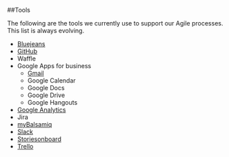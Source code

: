 ##Tools

The following are the tools we currently use to support our Agile processes. This list is always evolving.

- [Bluejeans](bluejeans.md)
- [GitHub](github.md)
- Waffle
- Google Apps for business
  - [Gmail](gmail.md)
  - Google Calendar
  - Google Docs
  - Google Drive
  - Google Hangouts
- [Google Analytics](google-analytics.md)
- Jira
- [myBalsamiq](https://civicactions.mybalsamiq.com)
- [Slack](https://civicactions.slack.com)
- [Storiesonboard](https://civicactions.storiesonboard.com)
- [Trello](https://trello.com)
